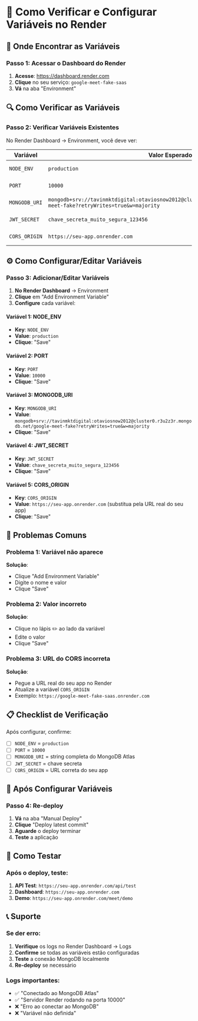 # 🔧 Como Verificar e Configurar Variáveis no Render

## 📍 Onde Encontrar as Variáveis

### **Passo 1: Acessar o Dashboard do Render**
1. **Acesse**: https://dashboard.render.com
2. **Clique** no seu serviço: `google-meet-fake-saas`
3. **Vá** na aba "Environment"

## 🔍 Como Verificar as Variáveis

### **Passo 2: Verificar Variáveis Existentes**
No Render Dashboard → Environment, você deve ver:

| Variável | Valor Esperado | Status |
|----------|----------------|--------|
| `NODE_ENV` | `production` | ⚠️ Verificar |
| `PORT` | `10000` | ⚠️ Verificar |
| `MONGODB_URI` | `mongodb+srv://tavinmktdigital:otaviosnow2012@cluster0.r3u2z3r.mongodb.net/google-meet-fake?retryWrites=true&w=majority` | ⚠️ Verificar |
| `JWT_SECRET` | `chave_secreta_muito_segura_123456` | ⚠️ Verificar |
| `CORS_ORIGIN` | `https://seu-app.onrender.com` | ⚠️ Verificar |

## ⚙️ Como Configurar/Editar Variáveis

### **Passo 3: Adicionar/Editar Variáveis**
1. **No Render Dashboard** → Environment
2. **Clique** em "Add Environment Variable"
3. **Configure** cada variável:

#### **Variável 1: NODE_ENV**
- **Key**: `NODE_ENV`
- **Value**: `production`
- **Clique**: "Save"

#### **Variável 2: PORT**
- **Key**: `PORT`
- **Value**: `10000`
- **Clique**: "Save"

#### **Variável 3: MONGODB_URI**
- **Key**: `MONGODB_URI`
- **Value**: `mongodb+srv://tavinmktdigital:otaviosnow2012@cluster0.r3u2z3r.mongodb.net/google-meet-fake?retryWrites=true&w=majority`
- **Clique**: "Save"

#### **Variável 4: JWT_SECRET**
- **Key**: `JWT_SECRET`
- **Value**: `chave_secreta_muito_segura_123456`
- **Clique**: "Save"

#### **Variável 5: CORS_ORIGIN**
- **Key**: `CORS_ORIGIN`
- **Value**: `https://seu-app.onrender.com` (substitua pela URL real do seu app)
- **Clique**: "Save"

## 🚨 Problemas Comuns

### **Problema 1: Variável não aparece**
**Solução**:
- Clique "Add Environment Variable"
- Digite o nome e valor
- Clique "Save"

### **Problema 2: Valor incorreto**
**Solução**:
- Clique no lápis ✏️ ao lado da variável
- Edite o valor
- Clique "Save"

### **Problema 3: URL do CORS incorreta**
**Solução**:
- Pegue a URL real do seu app no Render
- Atualize a variável `CORS_ORIGIN`
- Exemplo: `https://google-meet-fake-saas.onrender.com`

## 📋 Checklist de Verificação

Após configurar, confirme:

- [ ] `NODE_ENV` = `production`
- [ ] `PORT` = `10000`
- [ ] `MONGODB_URI` = string completa do MongoDB Atlas
- [ ] `JWT_SECRET` = chave secreta
- [ ] `CORS_ORIGIN` = URL correta do seu app

## 🔄 Após Configurar Variáveis

### **Passo 4: Re-deploy**
1. **Vá** na aba "Manual Deploy"
2. **Clique** "Deploy latest commit"
3. **Aguarde** o deploy terminar
4. **Teste** a aplicação

## 🧪 Como Testar

### **Após o deploy, teste:**

1. **API Test**: `https://seu-app.onrender.com/api/test`
2. **Dashboard**: `https://seu-app.onrender.com`
3. **Demo**: `https://seu-app.onrender.com/meet/demo`

## 📞 Suporte

### **Se der erro:**
1. **Verifique** os logs no Render Dashboard → Logs
2. **Confirme** se todas as variáveis estão configuradas
3. **Teste** a conexão MongoDB localmente
4. **Re-deploy** se necessário

### **Logs importantes:**
- ✅ "Conectado ao MongoDB Atlas"
- ✅ "Servidor Render rodando na porta 10000"
- ❌ "Erro ao conectar ao MongoDB"
- ❌ "Variável não definida" 